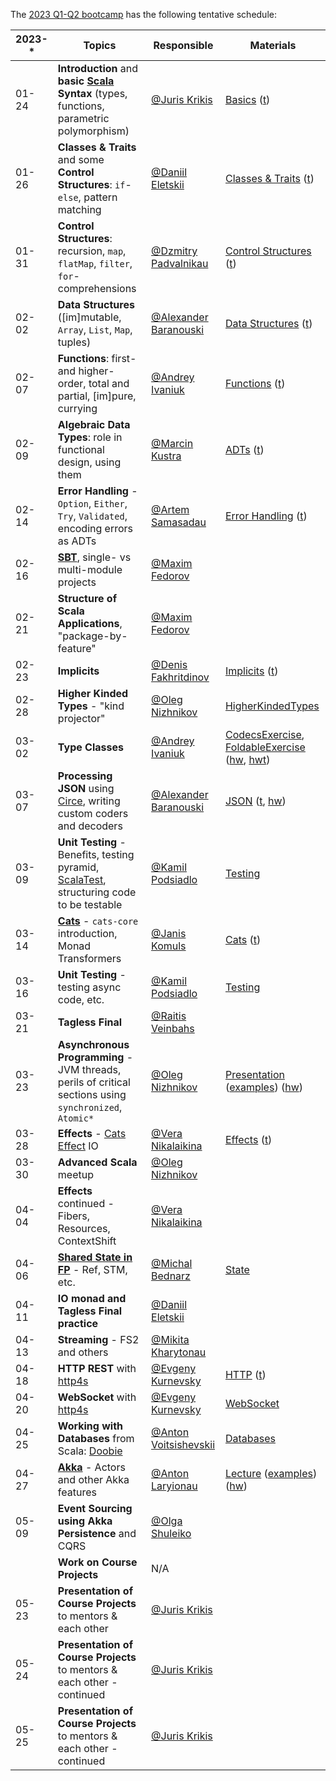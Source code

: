 The [2023 Q1-Q2 bootcamp](https://scala-bootcamp.evolution.com/) has the following tentative schedule:

| 2023-* | Topics                                                                                                                 | Responsible                                             | Materials                                                                                                                                                                                                                                                                                                                                                                      |
|--------|------------------------------------------------------------------------------------------------------------------------|---------------------------------------------------------|--------------------------------------------------------------------------------------------------------------------------------------------------------------------------------------------------------------------------------------------------------------------------------------------------------------------------------------------------------------------------------|
| 01-24  | **Introduction** and **basic [Scala](https://www.scala-lang.org/) Syntax** (types, functions, parametric polymorphism) | [@Juris Krikis](https://github.com/jurisk)              | [Basics](src/main/scala/com/evolutiongaming/bootcamp/basics/Basics.scala) ([t](src/test/scala/com/evolutiongaming/bootcamp/basics/BasicsSpec.scala))                                                                                                                                                                                                                           |
| 01-26  | **Classes & Traits** and some **Control Structures**: `if`-`else`, pattern matching                                    | [@Daniil Eletskii](https://github.com/zkerriga)         | [Classes & Traits](src/main/scala/com/evolutiongaming/bootcamp/basics/ClassesAndTraits.scala) ([t](src/test/scala/com/evolutiongaming/bootcamp/basics/ClassesAndTraitsSpec.scala))                                                                                                                                                                                             |
| 01-31  | **Control Structures**: recursion, `map`, `flatMap`, `filter`, `for`-comprehensions                                    | [@Dzmitry Padvalnikau](https://github.com/pdima11)      | [Control Structures](src/main/scala/com/evolutiongaming/bootcamp/basics/ControlStructures.scala) ([t](src/test/scala/com/evolutiongaming/bootcamp/basics/ControlStructuresSpec.scala))                                                                                                                                                                                         |
| 02-02  | **Data Structures** ([im]mutable, `Array`, `List`, `Map`, tuples)                                                      | [@Alexander Baranouski](https://github.com/alba-s)      | [Data Structures](src/main/scala/com/evolutiongaming/bootcamp/basics/DataStructures.scala) ([t](src/test/scala/com/evolutiongaming/bootcamp/basics/DataStructuresSpec.scala))                                                                                                                                                                                                  |
| 02-07  | **Functions**: first- and higher-order, total and partial, [im]pure, currying                                          | [@Andrey Ivaniuk]( https://github.com/anivaniuk)        | [Functions](src/main/scala/com/evolutiongaming/bootcamp/functions/Functions.scala) ([t](src/test/scala/com/evolutiongaming/bootcamp/functions/FunctionsSpec.scala))                                                                                                                                                                                                            |
| 02-09  | **Algebraic Data Types**: role in functional design, using them                                                        | [@Marcin Kustra](https://github.com/MrKustra94)         | [ADTs](src/main/scala/com/evolutiongaming/bootcamp/adt/AlgebraicDataTypes.scala) ([t](src/test/scala/com/evolutiongaming/bootcamp/adt/AlgebraicDataTypesSpec.scala))                                                                                                                                                                                                           |
| 02-14  | **Error Handling** - `Option`, `Either`, `Try`, `Validated`, encoding errors as ADTs                                   | [@Artem Samasadau](https://github.com/pizzaeueu)        | [Error Handling](src/main/scala/com/evolutiongaming/bootcamp/error_handling/ErrorHandling.scala) ([t](src/test/scala/com/evolutiongaming/bootcamp/error_handling/ErrorHandlingSpec.scala))                                                                                                                                                                                     |
| 02-16  | **[SBT](https://www.scala-sbt.org/)**, single- vs multi-module projects                                                | [@Maxim Fedorov](https://github.com/efemelar)           |                                                                                                                                                                                                                                                                                                                                                                                |
| 02-21  | **Structure of Scala Applications**, "package-by-feature"                                                              | [@Maxim Fedorov](https://github.com/efemelar)           |                                                                                                                                                                                                                                                                                                                                                                                |
| 02-23  | **Implicits**                                                                                                          | [@Denis Fakhritdinov](https://github.com/dfakhritdinov) | [Implicits](src/main/scala/com/evolutiongaming/bootcamp/implicits/ImplicitClasses.scala) ([t](src/test/scala/com/evolutiongaming/bootcamp/implicits/ImplicitClassesSpec.scala))                                                                                                                                                                                                |
| 02-28  | **Higher Kinded Types** - "kind projector"                                                                             | [@Oleg Nizhnikov](https://github.com/Odomontois)        | [HigherKindedTypes](src/main/scala/com/evolutiongaming/bootcamp/typeclass/HigherKindedTypes.scala)                                                                                                                                                                                                                                                                             |
| 03-02  | **Type Classes**                                                                                                       | [@Andrey Ivaniuk]( https://github.com/anivaniuk)        | [CodecsExercise](src/main/scala/com/evolutiongaming/bootcamp/typeclass/CodecsExercise.scala), [FoldableExercise](src/main/scala/com/evolutiongaming/bootcamp/typeclass/FoldableExercise.scala) ([hw](src/main/scala/com/evolutiongaming/bootcamp/typeclass/ImplicitsHomework.scala), [hwt](src/test/scala/com/evolutiongaming/bootcamp/typeclass/ImplicitsHomeworkSpec.scala)) |
| 03-07  | **Processing JSON** using [Circe](https://circe.github.io/circe/), writing custom coders and decoders                  | [@Alexander Baranouski](https://github.com/alba-s)      | [JSON](src/main/scala/com/evolutiongaming/bootcamp/json/CirceExercises.scala) ([t](src/test/scala/com/evolutiongaming/bootcamp/json/CirceExercisesSpec.scala), [hw](src/test/scala/com/evolutiongaming/bootcamp/json/HomeworkSpec.scala))                                                                                                                                      |
| 03-09  | **Unit Testing** - Benefits, testing pyramid, [ScalaTest](https://www.scalatest.org/), structuring code to be testable | [@Kamil Podsiadlo](https://github.com/kpodsiad)         | [Testing](src/test/scala/com/evolutiongaming/bootcamp/testing2)                                                                                                                                                                                                                                                                                                                |
| 03-14  | **[Cats](https://typelevel.org/cats/)** - `cats-core` introduction, Monad Transformers                                 | [@Janis Komuls](https://github.com/janiskomuls)         | [Cats](https://github.com/evolution-gaming/scala-bootcamp/tree/master/src/main/scala/com/evolutiongaming/bootcamp/cats/v2) ([t](https://github.com/evolution-gaming/scala-bootcamp/tree/master/src/test/scala/com/evolutiongaming/bootcamp/cats/v2))                                                                                                                           |
| 03-16  | **Unit Testing** - testing async code, etc.                                                                            | [@Kamil Podsiadlo](https://github.com/kpodsiad)         | [Testing](src/test/scala/com/evolutiongaming/bootcamp/testing2)                                                                                                                                                                                                                                                                                                                |
| 03-21  | **Tagless Final**                                                                                                      | [@Raitis Veinbahs](https://github.com/siers)            |                                                                                                                                                                                                                                                                                                                                                                                |
| 03-23  | **Asynchronous Programming** - JVM threads, perils of critical sections using `synchronized`, `Atomic*`                | [@Oleg Nizhnikov](https://github.com/Odomontois)        | [Presentation](presentations/2020-q1-q2/Asynchronous%20programming.pdf) ([examples](src/main/scala/com/evolutiongaming/bootcamp/async/async.scala)) ([hw](src/main/scala/com/evolutiongaming/bootcamp/async/AsyncHomework.scala))                                                                                                                                              |
| 03-28  | **Effects** - [Cats Effect](https://typelevel.org/cats-effect/) IO                                                     | [@Vera Nikalaikina](https://github.com/nikalaikina)     | [Effects](src/main/scala/com/evolutiongaming/bootcamp/effects) ([t](src/test/scala/com/evolutiongaming/bootcamp/effects/EffectsSpec.scala))                                                                                                                                                                                                                                    |
| 03-30  | **Advanced Scala** meetup                                                                                              | [@Oleg Nizhnikov](https://github.com/Odomontois)        |                                                                                                                                                                                                                                                                                                                                                                                |
| 04-04  | **Effects** continued - Fibers, Resources, ContextShift                                                                | [@Vera Nikalaikina](https://github.com/nikalaikina)     |                                                                                                                                                                                                                                                                                                                                                                                |
| 04-06  | **[Shared State in FP](https://typelevel.org/cats-effect/docs/std/ref)** - Ref, STM, etc.         | [@Michal Bednarz](https://github.com/bednam)            | [State](src/test/scala/com/evolutiongaming/bootcamp/state/v3)                                                                                                                                                                                                                                                                                                                  |
| 04-11  | **IO monad and Tagless Final practice**                                                                                | [@Daniil Eletskii](https://github.com/zkerriga)         |                                                                                                                                                                                                                                                                                                                                                                                |
| 04-13  | **Streaming** - FS2 and others                                                                                         | [@Mikita Kharytonau](https://github.com/mkharytonau)    |                                                                                                                                                                                                                                                                                                                                                                                |
| 04-18  | **HTTP REST** with [http4s](https://http4s.org/)                                                                       | [@Evgeny Kurnevsky](https://github.com/kurnevsky)       | [HTTP](src/main/scala/com/evolutiongaming/bootcamp/http/Http.scala) ([t](src/test/scala/com/evolutiongaming/bootcamp/http/HttpSpec.scala))                                                                                                                                                                                                                                     |
| 04-20  | **WebSocket** with [http4s](https://http4s.org/)                                                                       | [@Evgeny Kurnevsky](https://github.com/kurnevsky)       | [WebSocket](src/main/scala/com/evolutiongaming/bootcamp/http/WebSocket.scala)                                                                                                                                                                                                                                                                                                  |
| 04-25  | **Working with Databases** from Scala: [Doobie](https://tpolecat.github.io/doobie/)                                    | [@Anton Voitsishevskii](https://github.com/FunFunFine)  | [Databases](src/main/scala/com/evolutiongaming/bootcamp/db/00%20-%20Introduction.md)                                                                                                                                                                                                                                                                                           |
| 04-27  | **[Akka](https://akka.io/)** - Actors and other Akka features                                                          | [@Anton Laryionau](https://github.com/anton2larionov )  | [Lecture](src/main/scala/com/evolutiongaming/bootcamp/akka/actors/Lecture.md) ([examples](src/main/scala/com/evolutiongaming/bootcamp/akka/actors)) ([hw](src/main/scala/com/evolutiongaming/bootcamp/akka/actors/Homework.md))                                                                                                                                                |
| 05-09  | **Event Sourcing using Akka Persistence** and CQRS                                                                     | [@Olga Shuleiko](https://github.com/olga-shuleyko)      |                                                                                                                                                                                                                                                                                                                                                                                |
|        | **Work on Course Projects**                                                                                            | N/A                                                     |                                                                                                                                                                                                                                                                                                                                                                                |
| 05-23  | **Presentation of Course Projects** to mentors & each other                                                            | [@Juris Krikis](https://github.com/jurisk)              |                                                                                                                                                                                                                                                                                                                                                                                |
| 05-24  | **Presentation of Course Projects** to mentors & each other - continued                                                | [@Juris Krikis](https://github.com/jurisk)              |                                                                                                                                                                                                                                                                                                                                                                                |
| 05-25  | **Presentation of Course Projects** to mentors & each other - continued                                                | [@Juris Krikis](https://github.com/jurisk)              |                                                                                                                                                                                                                                                                                                                                                                                |
